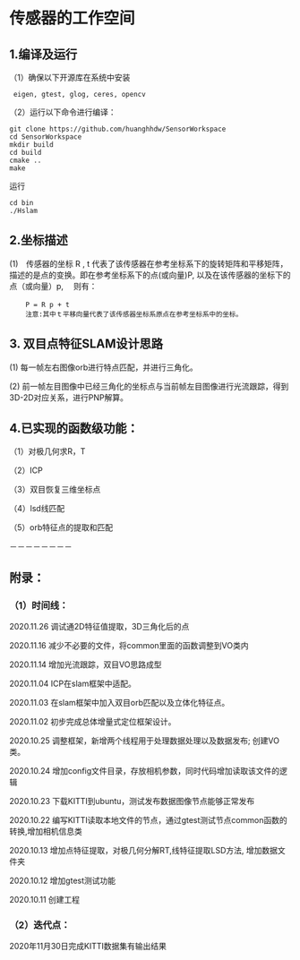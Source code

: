 # 传感器的工作空间

 ## 1.编译及运行
（1）确保以下开源库在系统中安装
 ```` 
  eigen, gtest, glog, ceres, opencv
 ````

（2）运行以下命令进行编译：

````shell script
git clone https://github.com/huanghhdw/SensorWorkspace
cd SensorWorkspace
mkdir build
cd build
cmake ..
make
````
运行

````shell script
cd bin
./Hslam
````
  
 ## 2.坐标描述
(1)　传感器的坐标 R , t 代表了该传感器在参考坐标系下的旋转矩阵和平移矩阵，描述的是点的变换。即在参考坐标系下的点(或向量)P, 以及在该传感器的坐标下的点（或向量）p, 　则有：
````
	P = R p + t　 
    注意:其中ｔ平移向量代表了该传感器坐标系原点在参考坐标系中的坐标。
 ```` 
 
 
 ## 3. 双目点特征SLAM设计思路
 
(1) 每一帧左右图像orb进行特点匹配，并进行三角化。

(2) 前一帧左目图像中已经三角化的坐标点与当前帧左目图像进行光流跟踪，得到3D-2D对应关系，进行PNP解算。
 
 
 ## 4.已实现的函数级功能：
 

 （1）对极几何求R，T
    
 （2）ICP
  
 （3）双目恢复三维坐标点
 
 （4）lsd线匹配
 
 （5）orb特征点的提取和匹配
 
 
 －－－－－－－－
 
 ## 附录：
 ### （1）时间线：
 
 2020.11.26 调试通2D特征值提取，3D三角化后的点
 
 2020.11.16 减少不必要的文件，将common里面的函数调整到VO类内
 
 2020.11.14 增加光流跟踪，双目VO思路成型
 
 2020.11.04 ICP在slam框架中适配。
 
 2020.11.03 在slam框架中加入双目orb匹配以及立体化特征点。
  
 2020.11.02 初步完成总体增量式定位框架设计。
  
 2020.10.25 调整框架，新增两个线程用于处理数据处理以及数据发布; 创建VO类。
  
 2020.10.24 增加config文件目录，存放相机参数，同时代码增加读取该文件的逻辑
 
 2020.10.23 下载KITTI到ubuntu，测试发布数据图像节点能够正常发布
 
 2020.10.22 编写KITTI读取本地文件的节点，通过gtest测试节点common函数的转换,增加相机信息类
 
 2020.10.13 增加点特征提取，对极几何分解RT,线特征提取LSD方法, 增加数据文件夹
 
 2020.10.12 增加gtest测试功能
  
 2020.10.11 创建工程
 
 ### （2）迭代点：
 
 2020年11月30日完成KITTI数据集有输出结果
 